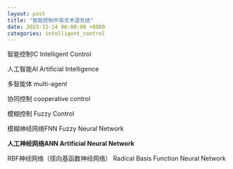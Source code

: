 ```yaml
---
layout: post
title: "智能控制中英文术语总结"
date: 2023-12-14 06:00:00 +0800
categories: intelligent_control
---
```


智能控制IC Intelligent Control

人工智能AI Artificial Intelligence

多智能体 multi-agent

协同控制 cooperative control

模糊控制 Fuzzy Control

模糊神经网络FNN Fuzzy Neural Network

**人工神经网络ANN Artificial Neural Network**

RBF神经网络（径向基函数神经网络） Radical Basis Function Neural Network
